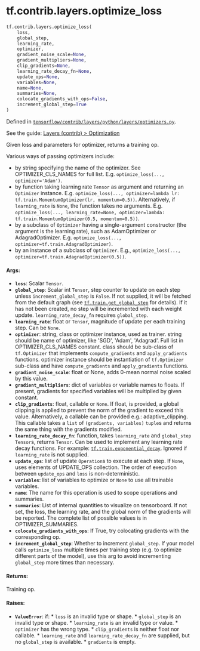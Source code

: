 <div itemscope itemtype="http://developers.google.com/ReferenceObject">
<meta itemprop="name" content="tf.contrib.layers.optimize_loss" />
</div>

# tf.contrib.layers.optimize_loss

``` python
tf.contrib.layers.optimize_loss(
    loss,
    global_step,
    learning_rate,
    optimizer,
    gradient_noise_scale=None,
    gradient_multipliers=None,
    clip_gradients=None,
    learning_rate_decay_fn=None,
    update_ops=None,
    variables=None,
    name=None,
    summaries=None,
    colocate_gradients_with_ops=False,
    increment_global_step=True
)
```



Defined in [`tensorflow/contrib/layers/python/layers/optimizers.py`](https://www.tensorflow.org/code/tensorflow/contrib/layers/python/layers/optimizers.py).

See the guide: [Layers (contrib) > Optimization](../../../../../api_guides/python/contrib.layers.md#Optimization)

Given loss and parameters for optimizer, returns a training op.

Various ways of passing optimizers include:

- by string specifying the name of the optimizer. See OPTIMIZER_CLS_NAMES
    for full list. E.g. `optimize_loss(..., optimizer='Adam')`.
- by function taking learning rate `Tensor` as argument and returning an
    `Optimizer` instance. E.g. `optimize_loss(...,
    optimizer=lambda lr: tf.train.MomentumOptimizer(lr, momentum=0.5))`.
  Alternatively, if `learning_rate` is `None`, the function takes no
  arguments. E.g. `optimize_loss(..., learning_rate=None,
    optimizer=lambda: tf.train.MomentumOptimizer(0.5, momentum=0.5))`.
- by a subclass of `Optimizer` having a single-argument constructor
    (the argument is the learning rate), such as AdamOptimizer or
    AdagradOptimizer. E.g. `optimize_loss(...,
    optimizer=tf.train.AdagradOptimizer)`.
- by an instance of a subclass of `Optimizer`.
    E.g., `optimize_loss(..., optimizer=tf.train.AdagradOptimizer(0.5))`.

#### Args:

* <b>`loss`</b>: Scalar `Tensor`.
* <b>`global_step`</b>: Scalar int `Tensor`, step counter to update on each step
               unless `increment_global_step` is `False`. If not supplied,
               it will be fetched from the default graph (see
               <a href="../../../tf/train/get_global_step.md"><code>tf.train.get_global_step</code></a> for details). If it has
               not been created, no step will be incremented with each weight
               update. `learning_rate_decay_fn` requires `global_step`.
* <b>`learning_rate`</b>: float or `Tensor`, magnitude of update per each training
                 step. Can be `None`.
* <b>`optimizer`</b>: string, class or optimizer instance, used as trainer.
             string should be name of optimizer, like 'SGD',
               'Adam', 'Adagrad'. Full list in OPTIMIZER_CLS_NAMES constant.
             class should be sub-class of `tf.Optimizer` that implements
               `compute_gradients` and `apply_gradients` functions.
             optimizer instance should be instantiation of `tf.Optimizer`
               sub-class and have `compute_gradients` and `apply_gradients`
               functions.
* <b>`gradient_noise_scale`</b>: float or None, adds 0-mean normal noise scaled by this
                        value.
* <b>`gradient_multipliers`</b>: dict of variables or variable names to floats.
                        If present, gradients for specified
                        variables will be multiplied by given constant.
* <b>`clip_gradients`</b>: float, callable or `None`. If float, is provided, a global
    clipping is applied to prevent the norm of the gradient to exceed this
    value. Alternatively, a callable can be provided e.g.: adaptive_clipping.
    This callable takes a `list` of `(gradients, variables)` `tuple`s and
    returns the same thing with the gradients modified.
* <b>`learning_rate_decay_fn`</b>: function, takes `learning_rate` and `global_step`
                          `Tensor`s, returns `Tensor`.
                          Can be used to implement any learning rate decay
                          functions.
                          For example: <a href="../../../tf/train/exponential_decay.md"><code>tf.train.exponential_decay</code></a>.
                          Ignored if `learning_rate` is not supplied.
* <b>`update_ops`</b>: list of update `Operation`s to execute at each step. If `None`,
              uses elements of UPDATE_OPS collection. The order of execution
              between `update_ops` and `loss` is non-deterministic.
* <b>`variables`</b>: list of variables to optimize or
             `None` to use all trainable variables.
* <b>`name`</b>: The name for this operation is used to scope operations and summaries.
* <b>`summaries`</b>: List of internal quantities to visualize on tensorboard. If not
             set, the loss, the learning rate, and the global norm of the
             gradients will be reported. The complete list of possible values
             is in OPTIMIZER_SUMMARIES.
* <b>`colocate_gradients_with_ops`</b>: If True, try colocating gradients with the
                               corresponding op.
* <b>`increment_global_step`</b>: Whether to increment `global_step`. If your model
    calls `optimize_loss` multiple times per training step (e.g. to optimize
    different parts of the model), use this arg to avoid incrementing
    `global_step` more times than necessary.


#### Returns:

Training op.


#### Raises:

* <b>`ValueError`</b>: if:
      * `loss` is an invalid type or shape.
      * `global_step` is an invalid type or shape.
      * `learning_rate` is an invalid type or value.
      * `optimizer` has the wrong type.
      * `clip_gradients` is neither float nor callable.
      * `learning_rate` and `learning_rate_decay_fn` are supplied, but no
        `global_step` is available.
      * `gradients` is empty.